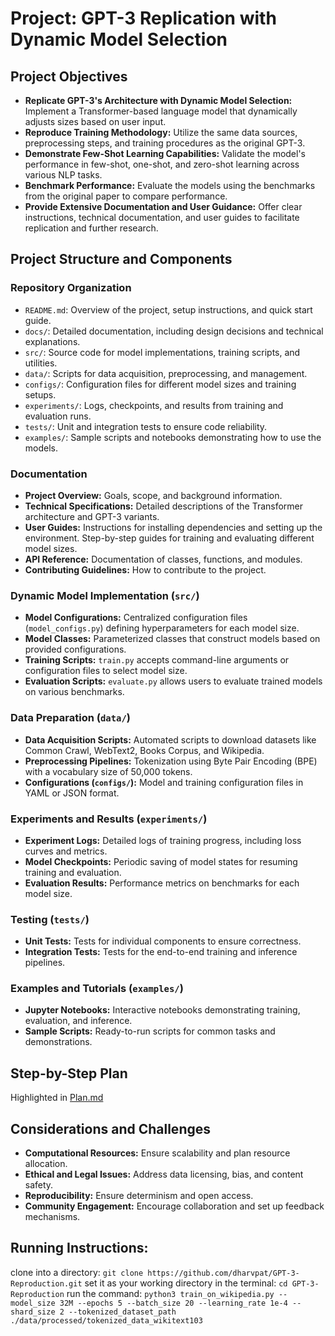 # Project: GPT-3 Replication with Dynamic Model Selection

## Project Objectives

- **Replicate GPT-3's Architecture with Dynamic Model Selection:** Implement a Transformer-based language model that dynamically adjusts sizes based on user input.
- **Reproduce Training Methodology:** Utilize the same data sources, preprocessing steps, and training procedures as the original GPT-3.
- **Demonstrate Few-Shot Learning Capabilities:** Validate the model's performance in few-shot, one-shot, and zero-shot learning across various NLP tasks.
- **Benchmark Performance:** Evaluate the models using the benchmarks from the original paper to compare performance.
- **Provide Extensive Documentation and User Guidance:** Offer clear instructions, technical documentation, and user guides to facilitate replication and further research.

## Project Structure and Components

### Repository Organization
- `README.md`: Overview of the project, setup instructions, and quick start guide.
- `docs/`: Detailed documentation, including design decisions and technical explanations.
- `src/`: Source code for model implementations, training scripts, and utilities.
- `data/`: Scripts for data acquisition, preprocessing, and management.
- `configs/`: Configuration files for different model sizes and training setups.
- `experiments/`: Logs, checkpoints, and results from training and evaluation runs.
- `tests/`: Unit and integration tests to ensure code reliability.
- `examples/`: Sample scripts and notebooks demonstrating how to use the models.

### Documentation
- **Project Overview:** Goals, scope, and background information.
- **Technical Specifications:** Detailed descriptions of the Transformer architecture and GPT-3 variants.
- **User Guides:** Instructions for installing dependencies and setting up the environment. Step-by-step guides for training and evaluating different model sizes.
- **API Reference:** Documentation of classes, functions, and modules.
- **Contributing Guidelines:** How to contribute to the project.

### Dynamic Model Implementation (`src/`)
- **Model Configurations:** Centralized configuration files (`model_configs.py`) defining hyperparameters for each model size.
- **Model Classes:** Parameterized classes that construct models based on provided configurations.
- **Training Scripts:** `train.py` accepts command-line arguments or configuration files to select model size.
- **Evaluation Scripts:** `evaluate.py` allows users to evaluate trained models on various benchmarks.

### Data Preparation (`data/`)
- **Data Acquisition Scripts:** Automated scripts to download datasets like Common Crawl, WebText2, Books Corpus, and Wikipedia.
- **Preprocessing Pipelines:** Tokenization using Byte Pair Encoding (BPE) with a vocabulary size of 50,000 tokens.
- **Configurations (`configs/`):** Model and training configuration files in YAML or JSON format.

### Experiments and Results (`experiments/`)
- **Experiment Logs:** Detailed logs of training progress, including loss curves and metrics.
- **Model Checkpoints:** Periodic saving of model states for resuming training and evaluation.
- **Evaluation Results:** Performance metrics on benchmarks for each model size.

### Testing (`tests/`)
- **Unit Tests:** Tests for individual components to ensure correctness.
- **Integration Tests:** Tests for the end-to-end training and inference pipelines.

### Examples and Tutorials (`examples/`)
- **Jupyter Notebooks:** Interactive notebooks demonstrating training, evaluation, and inference.
- **Sample Scripts:** Ready-to-run scripts for common tasks and demonstrations.

## Step-by-Step Plan

Highlighted in [Plan.md](https://www.github.com/dharvpat/GPT-3-Reproduction/blob/main/docs/plan.md)

## Considerations and Challenges
- **Computational Resources:** Ensure scalability and plan resource allocation.
- **Ethical and Legal Issues:** Address data licensing, bias, and content safety.
- **Reproducibility:** Ensure determinism and open access.
- **Community Engagement:** Encourage collaboration and set up feedback mechanisms.

## Running Instructions:
clone into a directory:
`git clone https://github.com/dharvpat/GPT-3-Reproduction.git`
set it as your working directory in the terminal:
`cd GPT-3-Reproduction`
run the command:
`python3 train_on_wikipedia.py --model_size 32M --epochs 5 --batch_size 20 --learning_rate 1e-4 --shard_size 2 --tokenized_dataset_path ./data/processed/tokenized_data_wikitext103` 